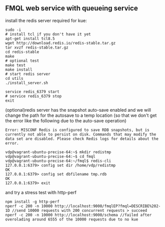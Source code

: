 ## FMQL web service with queueing service

install the redis server required for kue: 

```text
sudo -i
# install tcl if you don't have it yet
apt-get install tcl8.5
wget http://download.redis.io/redis-stable.tar.gz
tar xvzf redis-stable.tar.gz
cd redis-stable
make
# optional test
make test 
make install
# start redis server
cd utils
./install_server.sh

service redis_6379 start
# service redis_6379 stop
exit 
```

(optional)redis server has the snapshot auto-save enabled and we will change the path for the autosave to a temp location (so that we don't get the error like the following due to the auto-save operation)
```text
Error: MISCONF Redis is configured to save RDB snapshots, but is currently not able to persist on disk. Commands that may modify the data set are disabled. Please check Redis logs for details about the error.
```

```text
vdp@vagrant-ubuntu-precise-64:~$ mkdir redistmp
vdp@vagrant-ubuntu-precise-64:~$ cd fmql
vdp@vagrant-ubuntu-precise-64:~/fmql$ redis-cli
127.0.0.1:6379> config set dir /home/vdp/redistmp
OK
127.0.0.1:6379> config set dbfilename tmp.rdb
OK
127.0.0.1:6379> exit
```

and try a stress test with http-perf

```text
npm install -g http-perf
nperf -c 200 -n 10000 http://localhost:9000/fmqlEP?fmql=DESCRIBE%202-1D //send 10000 requests with 200 concurrent requests > succeed
nperf -c 200 -n 10000 http://localhost:9000/schema //failed after overolading around 6555 of the 10000 requests due to no kue
```


